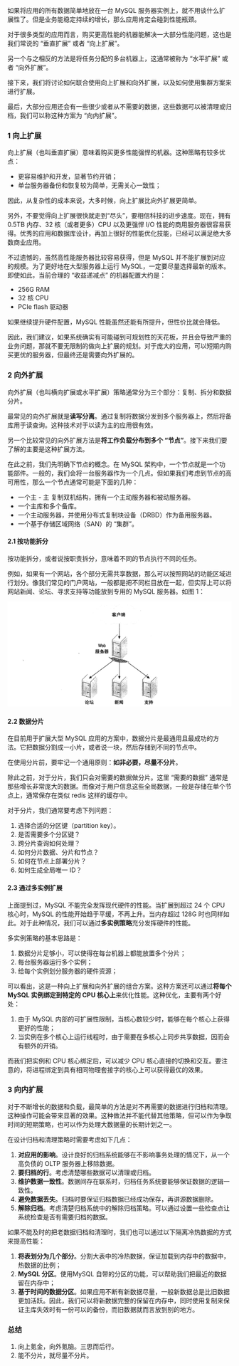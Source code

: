 如果将应用的所有数据简单地放在一台 MySQL 服务器实例上，就不用谈什么扩展性了。但是业务能稳定持续的增长，那么应用肯定会碰到性能瓶颈。

对于很多类型的应用而言，购买更高性能的机器能解决一大部分性能问题，这也是我们常说的 “垂直扩展” 或者 “向上扩展”。

另一个与之相反的方法是将任务分配的多台机器上，这通常被称为 “水平扩展” 或者 “向外扩展”。

接下来，我们将讨论如何联合使用向上扩展和向外扩展，以及如何使用集群方案来进行扩展。

最后，大部分应用还会有一些很少或者从不需要的数据，这些数据可以被清理或归档，我们可以称这种方案为 “向内扩展”。

### 1 向上扩展
向上扩展（也叫垂直扩展）意味着购买更多性能强悍的机器。这种策略有较多优点：
- 更容易维护和开发，显著节约开销；
- 单台服务器备份和恢复较为简单，无需关心一致性；

因此，从复杂性的成本来说，大多时候，向上扩展比向外扩展更简单。

另外，不要觉得向上扩展很快就走到“尽头”，要相信科技的进步速度。现在，拥有 0.5TB 内存、32 核（或者更多）CPU 以及更强悍 I/O 性能的商用服务器很容易获得。优秀的应用和数据库设计，再加上很好的性能优化技能，已经可以满足绝大多数商业应用。

不过遗憾的，虽然高性能服务器比较容易获得，但是 MySQL 并不能扩展到对应的规模。为了更好地在大型服务器上运行 MySQL，一定要尽量选择最新的版本。即使如此，当前合理的 “收益递减点” 的机器配置大约是：
- 256G RAM
- 32 核 CPU
- PCIe flash 驱动器

如果继续提升硬件配置，MySQL 性能虽然还能有所提升，但性价比就会降低。

因此，我们建议，如果系统确实有可能碰到可规划性的天花板，并且会导致严重的业务问题，那就不要无限制的做向上扩展的规划。对于庞大的应用，可以短期内购买更优的服务器，但最终还是需要向外扩展的。

### 2 向外扩展
向外扩展（也叫横向扩展或水平扩展）策略通常分为三个部分：复制、拆分和数据分片。

最常见的向外扩展就是**读写分离**。通过复制将数据分发到多个服务器上，然后将备库用于读查询。这种技术对于以读为主的应用很有效。

另一个比较常见的向外扩展方法是**将工作负载分布到多个 “节点”**。接下来我们要了解的主要是这种扩展方法。

在此之前，我们先明确下节点的概念。在 MySQL 架构中，一个节点就是一个功能部件。一般的，我们会将一台服务器作为一个几点。但如果我们考虑到节点的高可用性，那么一个节点通常可能是下面的几种：
- 一个主 - 主 复制双机结构，拥有一个主动服务器和被动服务器。
- 一个主库和多个备库。
- 一个主动服务器，并使用分布式复制块设备（DRBD）作为备用服务器。
- 一个基于存储区域网络（SAN）的 “集群”。

#### 2.1 按功能拆分
按功能拆分，或者说按职责拆分，意味着不同的节点执行不同的任务。

例如，如果有一个网站，各个部分无需共享数据，那么可以按照网站的功能区域进行划分。像我们常见的门户网站，一般都是把不同栏目放在一起，但实际上可以将网站新闻、论坛、寻求支持等功能放到专用的 MySQL 服务器。如图 1：

![图 1：一个门户网站以及专用于不同功能区域的节点](https://github.com/zibinli/blog/blob/master/MySQL/image/5-1.png?raw=true)

#### 2.2 数据分片
在目前用于扩展大型 MySQL 应用的方案中，数据分片是最通用且最成功的方法。它把数据分割成一小片，或者说一块，然后存储到不同的节点中。

在使用分片前，要牢记一个通用原则：**如非必要，尽量不分片**。

除此之前，对于分片，我们只会对需要的数据做分片。这里 “需要的数据” 通常是那些增长非常庞大的数据。而像对于用户信息这些全局数据，一般是存储在单个节点上，通常保存在类似 redis 这样的缓存中。

对于分片，我们通常要考虑下列问题：
1. 选择合适的分区键（partition key）。
2. 是否需要多个分区键？
3. 跨分片查询如何处理？
4. 如何分片数据、分片和节点？
5. 如何在节点上部署分片？
6. 如何生成全局唯一 ID？

#### 2.3 通过多实例扩展
上面提到过，MySQL 不能完全发挥现代硬件的性能。当扩展到超过 24 个 CPU 核心时，MySQL 的性能开始趋于平缓，不再上升。当内存超过 128G 时也同样如此。对于此种情况，我们可以通过**多实例策略**充分发挥硬件的性能。

多实例策略的基本思路是：
1. 数据分片足够小，可以使得在每台机器上都能放置多个分片；
2. 每台服务器运行多个实例；
3. 给每个实例划分服务器的硬件资源；

可以看出，这是一种向上扩展和向外扩展的组合方案。这种方案还可以通过**将每个 MySQL 实例绑定到特定的 CPU 核心上**来优化性能。这种优化，主要有两个好处：
1. 由于 MySQL 内部的可扩展性限制，当核心数较少时，能够在每个核心上获得更好的性能；
2. 当实例在多个核心上运行线程时，由于需要在多核心上同步共享数据，因而会有额外的开销。

而我们把实例和 CPU 核心绑定后，可以减少 CPU 核心直接的切换和交互。要注意的，将进程绑定到具有相同物理套接字的核心上可以获得最优的效果。

### 3 向内扩展
对于不断增长的数据和负载，最简单的方法是对不再需要的数据进行归档和清理。这种操作可能会带来显著的效果。这种做法并不能代替其他策略，但可以作为争取时间的短期策略，也可以作为处理大数据量的长期计划之一。

在设计归档和清理策略时需要考虑如下几点：
1. **对应用的影响**。设计良好的归档系统能够在不影响事务处理的情况下，从一个高负债的 OLTP 服务器上移除数据。
2. **要归档的行**。考虑清楚哪些数据可以清理或归档。
3. **维护数据一致性**。数据间存在联系时，归档任务系统要能够保证数据的逻辑一致性。
4. **避免数据丢失**。归档时要保证归档数据已经成功保存，再讲源数据删除。
5. **解除归档**。考虑清楚归档系统中的解除归档策略。可以通过设置一些检查点让系统检查是否有需要归档的数据。

如果不能及时的把老数据归档和清理时，我们也可以通过以下隔离冷热数据的方式来提高性能：
1. **将表划分为几个部分**。分割大表中的冷热数据，保证加载到内存中的数据中，热数据的比例；
2. **MySQL 分区**。使用MySQL 自带的分区的功能，可以帮助我们把最近的数据留在内存中；
3. **基于时间的数据分区**。如果应用不断有新数据尽量，一般新数据总是比旧数据更加活跃。因此，我们可以将新数据完整的保留在内存中，同时使用复制来保证主库失效时有一份可以的备份，而旧数据就而言放到别的地方。

### 总结
1. 向上氪金，向外氪脑。三思而后行。
2. 能不分片，就尽量不分片。
